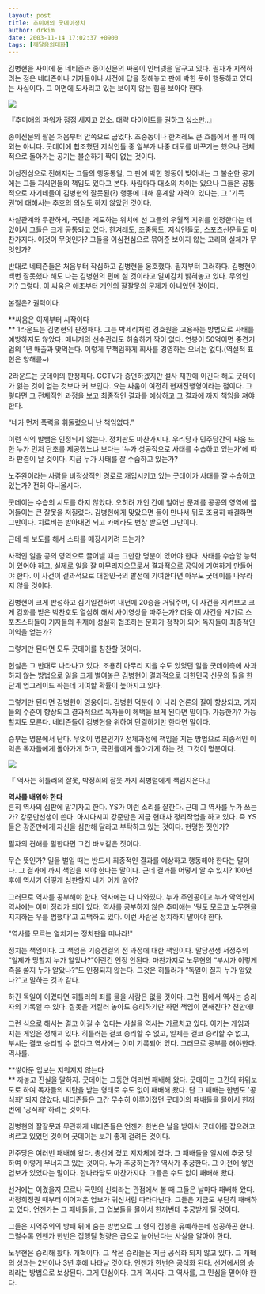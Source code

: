 ```yaml
---
layout: post
title: 추미애의 굿데이정치
author: drkim
date: 2003-11-14 17:02:37 +0900
tags: [깨달음의대화]
---
```

김병현을 사이에 둔 네티즌과 종이신문의 싸움이 인터넷을 달구고 있다. 필자가 지적하려는 점은 네티즌이나 기자들이나 사전에 답을 정해놓고 판에 박힌 듯이 행동하고 있다는 사실이다. 그 이면에 도사리고 있는 보이지 않는 힘을 보아야 한다. 


  ![](http://drkimz.com/technote/board/KDR/upimg/1068795302.jpg)


  『추미애의 파워가 점점 세지고 있소. 대략 다이어트를 권하고 싶소만..』


종이신문의 팔은 처음부터 안쪽으로 굽었다. 조중동이나 한겨레도 큰 흐름에서 볼 때 예외는 아니다. 굿데이에 협조했던 지식인들 중 일부가 나중 태도를 바꾸기는 했으나 전체적으로 돌아가는 공기는 불순하기 짝이 없는 것이다. 

이심전심으로 전해지는 그들의 행동통일, 그 판에 박힌 행동이 빚어내는 그 불순한 공기에는 그들 지식인들의 책임도 있다고 본다. 사람마다 대소의 차이는 있으나 그들은 공통적으로 자기네들이 김병현의 잘못된(?) 행동에 대해 훈계할 자격이 있다는, 그 '기득권'에 대해서는 추호의 의심도 하지 않았던 것이다. 

사실관계와 무관하게, 국민을 계도하는 위치에 선 그들의 우월적 지위를 인정한다는 데 있어서 그들은 크게 공통되고 있다. 한겨레도, 조중동도, 지식인들도, 스포츠신문들도 마찬가지다. 이것이 무엇인가? 그들을 이심전심으로 묶어준 보이지 않는 고리의 실체가 무엇인가? 

반대로 네티즌들은 처음부터 작심하고 김병현을 옹호했다. 필자부터 그러하다. 김병현이 백번 잘못했다 해도 나는 김병현의 편에 설 것이라고 일찌감치 밝혀놓고 있다. 무엇인가? 그렇다. 이 싸움은 애초부터 개인의 잘잘못의 문제가 아니었던 것이다. 

본질은? 권력이다. 

**싸움은 이제부터 시작이다  
** 1라운드는 김병현의 판정패다. 그는 박세리처럼 경호원을 고용하는 방법으로 사태를 예방하지도 않았다. 매니저의 선수관리도 허술하기 짝이 없다. 연봉이 50억이면 중견기업의 1년 매출과 맞먹는다. 이렇게 무책임하게 회사를 경영하는 오너는 없다.(역설적 표현은 양해를~) 

2라운드는 굿데이의 판정패다. CCTV가 증언하겠지만 설사 재판에 이긴다 해도 굿데이가 잃는 것이 얻는 것보다 커 보인다. 요는 싸움이 여전히 현재진행형이라는 점이다. 그렇다면 그 전체적인 과정을 보고 최종적인 결과를 예상하고 그 결과에 까지 책임을 져야 한다. 

“네가 먼저 폭력을 휘둘렀으니 난 책임없다.”

이런 식의 발뺌은 인정되지 않는다. 정치판도 마찬가지다. 우리당과 민주당간의 싸움 또한 누가 먼저 단초를 제공했느냐 보다는 '누가 성공적으로 사태를 수습하고 있는가'에 따라 판결이 날 것이다. 지금 누가 사태를 잘 수습하고 있는가? 

노주완이라는 사람을 비정상적인 경로로 개입시키고 있는 굿데이가 사태를 잘 수습하고 있는가? 전혀 아니올시다. 

굿데이는 수습의 시도를 하지 않았다. 오히려 개인 간에 일어난 문제를 공공의 영역에 끌어들이는 큰 잘못을 저질렀다. 김병현에게 맞았으면 둘이 만나서 뒤로 조용히 해결하면 그만이다. 치료비는 받아내면 되고 카메라도 변상 받으면 그만이다. 

근데 왜 보도를 해서 스타를 매장시키려 드는가?

사적인 일을 공의 영역으로 끌어낼 때는 그만한 명분이 있어야 한다. 사태를 수습할 능력이 있어야 하고, 실제로 일을 잘 마무리지으므로서 결과적으로 공익에 기여하게 만들어야 한다. 이 사건이 결과적으로 대한민국의 발전에 기여한다면 아무도 굿데이를 나무라지 않을 것이다. 

김병현이 크게 반성하고 심기일전하여 내년에 20승을 거둬주며, 이 사건을 지켜보고 크게 감화를 받은 박찬호도 열심히 해서 사이영상을 따주는가? 더욱 이 사건을 계기로 스포츠스타들이 기자들의 취재에 성실히 협조하는 문화가 정착이 되어 독자들이 최종적인 이익을 얻는가? 

그렇게만 된다면 모두 굿데이를 칭찬할 것이다. 

현실은 그 반대로 나타나고 있다. 조용히 마무리 지을 수도 있었던 일을 굿데이측에 사과하지 않는 방법으로 일을 크게 벌여놓은 김병현이 결과적으로 대한민국 신문의 질을 한단계 업그레이드 하는데 기여할 확률이 높아지고 있다. 

그렇게만 된다면 김병현이 영웅이다. 김병현 덕분에 이 나라 언론의 질이 향상되고, 기자들의 수준이 향상되고 결과적으로 독자들이 혜택을 보게 된다면 말이다. 가능한가? 가능할지도 모른다. 네티즌들이 김병현을 위하여 단결하기만 한다면 말이다. 

승부는 명분에서 난다. 무엇이 명분인가? 전체과정에 책임을 지는 방법으로 최종적인 이익은 독자들에게 돌아가게 하고, 국민들에게 돌아가게 하는 것, 그것이 명분이다. 


  ![](http://drkimz.com/technote/board/KDR/upimg/1068717919.jpg)


  『 역사는 히틀러의 잘못, 박정희의 잘못 까지 최병렬에게 책임지운다.』


**역사를 배워야 한다**   
흔히 역사의 심판에 맡기자고 한다. YS가 이런 소리를 잘한다. 근데 그 역사를 누가 쓰는가? 강준만선생이 쓴다. 아시다시피 강준만은 지금 현대사 정리작업을 하고 있다. 즉 YS들은 강준만에게 자신을 심판해 달라고 부탁하고 있는 것이다. 현명한 짓인가?

필자의 견해를 말한다면 그건 바보같은 짓이다. 

무슨 뜻인가? 일을 벌일 때는 반드시 최종적인 결과를 예상하고 행동해야 한다는 말이다. 그 결과에 까지 책임을 져야 한다는 말이다. 근데 결과를 어떻게 알 수 있지? 100년 후에 역사가 어떻게 심판할지 내가 어케 알어? 

그러므로 역사를 공부해야 한다. 역사에는 다 나와있다. 누가 주인공이고 누가 악역인지 역사에는 이미 정리가 되어 있다. 역사를 공부하지 않은 추미애는 '뭣도 모르고 노무현을 지지하는 우를 범했다'고 고백하고 있다. 이런 사람은 정치하지 말아야 한다. 

"역사를 모르는 얼치기는 정치판을 떠나라!"

정치는 책임이다. 그 책임은 기승전결의 전 과정에 대한 책임이다. 말당선생 서정주의 “일제가 망할지 누가 알았나?”이런건 인정 안된다. 마찬가지로 노무현의 “부시가 이렇게 죽을 쑬지 누가 알았나?”도 인정되지 않는다. 그것은 히틀러가 “독일이 질지 누가 알았나?”고 말하는 것과 같다. 

하긴 독일이 이겼다면 히틀러의 죄를 물을 사람은 없을 것이다. 그런 점에서 역사는 승리자의 기록일 수 있다. 잘못을 저질러 놓아도 승리하기만 하면 책임이 면해진다? 천만에! 

그런 식으로 해서는 결코 이길 수 없다는 사실을 역사는 가르치고 있다. 이기는 게임과 지는 게임은 정해져 있다. 히틀러는 결코 승리할 수 없고, 일제는 결코 승리할 수 없고, 부시는 결코 승리할 수 없다고 역사에는 이미 기록되어 있다. 그러므로 공부를 해야한다. 역사를.

**쌓아둔 업보는 지워지지 않는다  
** 까놓고 진실을 말하자. 굿데이는 그동안 여러번 패배해 왔다. 굿데이는 그간의 허위보도로 하여 독자들의 지탄을 받는 형태로 수도 없이 패배해 왔다. 단 그 패배는 한번도 '공식화' 되지 않았다. 네티즌들은 그간 무수히 이루어졌던 굿데이의 패배들을 몰아서 한꺼번에 '공식화' 하려는 것이다. 

김병현의 잘잘못과 무관하게 네티즌들은 언젠가 한번은 날을 받아서 굿데이를 잡으려고 벼르고 있었던 것이며 굿데이는 보기 좋게 걸려든 것이다. 

민주당은 여러번 패배해 왔다. 총선에 졌고 지자체에 졌다. 그 패배들을 일시에 추궁 당하여 이렇게 무너지고 있는 것이다. 누가 추궁하는가? 역사가 추궁한다. 그 이전에 쌓인 업보가 있었다는 말이다. 한나라당도 마찬가지다. 그들은 수도 없이 패배해 왔다. 

선거에는 이겼을지 모르나 국민의 신뢰라는 관점에서 볼 때 그들은 날마다 패배해 왔다. 박정희정권 때부터 이어져온 업보가 귀신처럼 따라다닌다. 그들은 지금도 부단히 패배하고 있다. 언젠가는 그 패배들을, 그 업보들을 몰아서 한꺼번데 추궁받게 될 것이다. 

그들은 지역주의의 방패 뒤에 숨는 방법으로 그 형의 집행을 유예하는데 성공하곤 한다. 그럴수록 언젠가 한번은 집행될 형량은 곱으로 늘어난다는 사실을 알아야 한다. 

노무현은 승리해 왔다. 개혁이다. 그 작은 승리들은 지금 공식화 되지 않고 있다. 그 개혁의 성과는 2년이나 3년 후에 나타날 것이다. 언젠가 한번은 공식화 된다. 선거에서의 승리라는 방법으로 보상된다. 그게 민심이다. 그게 역사다. 그 역사를, 그 민심을 믿어야 한다.